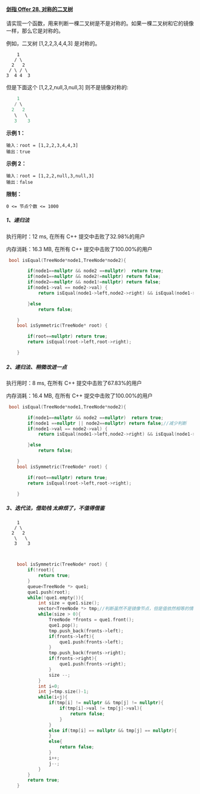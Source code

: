 #### [剑指 Offer 28. 对称的二叉树](https://leetcode-cn.com/problems/dui-cheng-de-er-cha-shu-lcof/)



请实现一个函数，用来判断一棵二叉树是不是对称的。如果一棵二叉树和它的镜像一样，那么它是对称的。

例如，二叉树 [1,2,2,3,4,4,3] 是对称的。

~~~
    1
   / \
  2   2
 / \ / \
3  4 4  3
~~~



但是下面这个 [1,2,2,null,3,null,3] 则不是镜像对称的:

```C++
    1
   / \
  2   2
   \   \
   3    3
```

 

**示例 1：**

```
输入：root = [1,2,2,3,4,4,3]
输出：true
```

**示例 2：**

```
输入：root = [1,2,2,null,3,null,3]
输出：false
```

 

**限制：**

```
0 <= 节点个数 <= 1000
```



##### 1、递归法

执行用时：12 ms, 在所有 C++ 提交中击败了32.98%的用户

内存消耗：16.3 MB, 在所有 C++ 提交中击败了100.00%的用户

~~~C++
 bool isEqual(TreeNode*node1,TreeNode*node2){

        if(node1==nullptr && node2 ==nullptr)  return true;
        if(node1==nullptr && node2!=nullptr) return false;
        if(node2==nullptr && node1!=nullptr) return false;
        if(node1->val == node2->val) {
            return isEqual(node1->left,node2->right) && isEqual(node1->right,node2->left);

        }else
            return false;

    }
    bool isSymmetric(TreeNode* root) {

        if(root==nullptr) return true;
        return isEqual(root->left,root->right);

    }
~~~

##### 2、递归法、稍微改进一点

执行用时：8 ms, 在所有 C++ 提交中击败了67.83%的用户

内存消耗：16.4 MB, 在所有 C++ 提交中击败了100.00%的用户

~~~C++
 bool isEqual(TreeNode*node1,TreeNode*node2){

        if(node1==nullptr && node2 ==nullptr)  return true;
        if(node1 ==nullptr || node2==nullptr) return false;//减少判断
        if(node1->val == node2->val) {
            return isEqual(node1->left,node2->right) && isEqual(node1->right,node2->left);

        }else
            return false;

    }
    bool isSymmetric(TreeNode* root) {

        if(root==nullptr) return true;
        return isEqual(root->left,root->right);

    }
~~~

##### 3、迭代法，借助栈  太麻烦了，不值得借鉴



~~~
    1
   / \
  2   2
   \   \
   3    3

 
~~~





~~~C++
    bool isSymmetric(TreeNode* root) {
        if(!root){
            return true;
        }
        queue<TreeNode *> que1;
        que1.push(root);
        while(!que1.empty()){
            int size = que1.size();
            vector<TreeNode *> tmp;//判断虽然不是镜像节点，但是值依然相等的情况，比如上述情况
            while(size > 0){
                TreeNode *fronts = que1.front();
                que1.pop();
                tmp.push_back(fronts->left);
                if(fronts->left){
                    que1.push(fronts->left);
                }
                tmp.push_back(fronts->right);
                if(fronts->right){
                    que1.push(fronts->right);
                }
                size --;
            }
            int i=0;
            int j=tmp.size()-1;
            while(i<j){
                if(tmp[i] != nullptr && tmp[j] != nullptr){
                    if(tmp[i]->val != tmp[j]->val){
                        return false;
                    }
                }
                else if(tmp[i] == nullptr && tmp[j] == nullptr){
                }
                else{
                    return false;
                }
                i++;
                j--;
            }
        }
        return true;
    }
~~~

